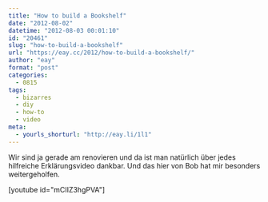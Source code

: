 ```yaml
---
title: "How to build a Bookshelf"
date: "2012-08-02"
datetime: "2012-08-03 00:01:10"
id: "20461"
slug: "how-to-build-a-bookshelf"
url: "https://eay.cc/2012/how-to-build-a-bookshelf/"
author: "eay"
format: "post"
categories:
  - 0815
tags:
  - bizarres
  - diy
  - how-to
  - video
meta:
  - yourls_shorturl: "http://eay.li/1l1"
---
```


Wir sind ja gerade am renovieren und da ist man natürlich über jedes hilfreiche Erklärungsvideo dankbar. Und das hier von Bob hat mir besonders weitergeholfen.

\[youtube id="mCIIZ3hgPVA"\]
